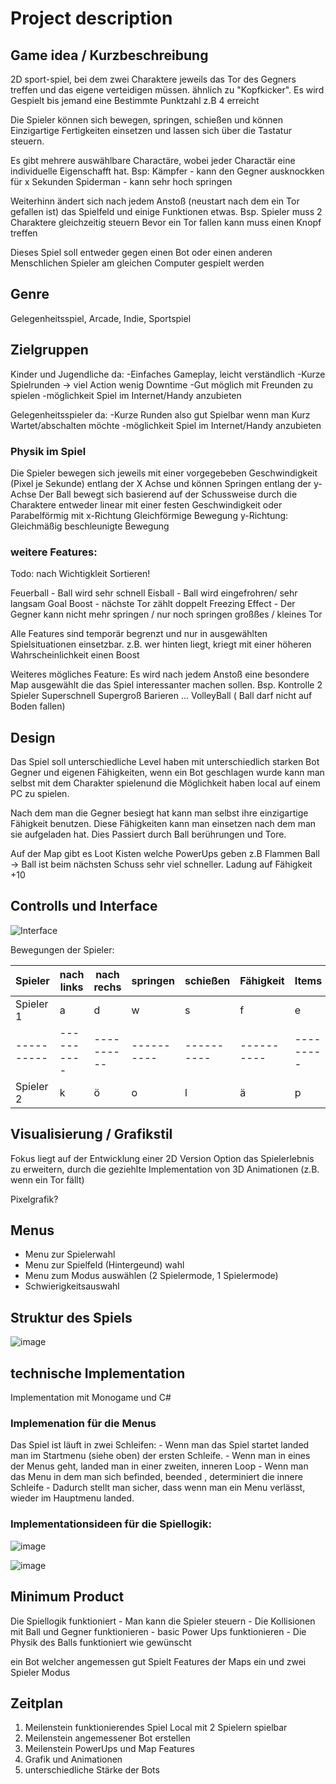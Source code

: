 # Project description #

## Game idea / Kurzbeschreibung ## 

2D sport-spiel, bei dem zwei Charaktere jeweils das Tor des Gegners treffen und das eigene verteidigen müssen.
ähnlich zu "Kopfkicker". Es wird Gespielt bis jemand eine Bestimmte Punktzahl z.B 4 erreicht

Die Spieler können sich bewegen, springen, schießen und können Einzigartige Fertigkeiten einsetzen und lassen sich über die Tastatur steuern.


Es gibt mehrere auswählbare Charactäre, wobei jeder Charactär eine individuelle Eigenschafft hat.
    Bsp: 
    Kämpfer   - kann den Gegner ausknockken für x Sekunden
    Spiderman - kann sehr hoch springen

Weiterhinn ändert sich nach jedem Anstoß (neustart nach dem ein Tor gefallen ist) das Spielfeld und einige Funktionen etwas.
    Bsp.
    Spieler muss 2 Charaktere gleichzeitig steuern
    Bevor ein Tor fallen kann muss einen Knopf treffen

Dieses Spiel soll entweder gegen einen Bot oder einen anderen Menschlichen Spieler am gleichen Computer gespielt werden

## Genre ##

Gelegenheitsspiel, Arcade, Indie, Sportspiel

## Zielgruppen ##

Kinder und Jugendliche da: 	 -Einfaches Gameplay, leicht verständlich
                    	     -Kurze Spielrunden -> viel Action wenig Downtime
						  	 -Gut möglich mit Freunden zu spielen 
							 -möglichkeit Spiel im Internet/Handy anzubieten
		
Gelegenheitsspieler da: 	 -Kurze Runden also gut Spielbar wenn man Kurz Wartet/abschalten möchte 
		  					 -möglichkeit Spiel im Internet/Handy anzubieten

		
### Physik im Spiel ###

Die Spieler bewegen sich jeweils mit einer vorgegebeben Geschwindigkeit (Pixel je Sekunde) entlang der X Achse und können Springen entlang der y-Achse
Der Ball bewegt sich basierend auf der Schussweise durch die Charaktere entweder linear mit einer festen Geschwindigkeit oder Parabelförmig mit
     x-Richtung    Gleichförmige Bewegung
     y-Richtung:   Gleichmäßig beschleunigte Bewegung 
    



### weitere Features: ###

Todo: nach Wichtigkleit Sortieren!


Feuerball - Ball wird sehr schnell
Eisball   - Ball wird eingefrohren/ sehr langsam
Goal Boost - nächste Tor zählt doppelt
Freezing Effect - Der Gegner kann nicht mehr springen / nur noch springen 
großßes / kleines Tor

Alle Features sind temporär begrenzt und nur in ausgewählten Spielsituationen einsetzbar.
z.B. wer hinten liegt, kriegt mit einer höheren Wahrscheinlichkeit einen Boost

Weiteres mögliches Feature:
Es wird nach jedem Anstoß eine besondere Map ausgewählt die das Spiel interessanter machen sollen.
    Bsp.
    Kontrolle 2 Spieler 
    Superschnell
    Supergroß
    Barieren ...
    VolleyBall ( Ball darf nicht auf Boden fallen)

## Design ##

Das Spiel soll unterschiedliche Level haben mit unterschiedlich starken Bot Gegner und eigenen Fähigkeiten, wenn ein Bot geschlagen wurde kann man selbst mit dem Charakter spielenund die Möglichkeit haben local auf einem PC zu spielen.

Nach dem man die Gegner besiegt hat kann man selbst ihre einzigartige Fähigkeit benutzen. Diese Fähigkeiten kann man einsetzen nach dem man sie aufgeladen hat.
Dies Passiert durch Ball berührungen und Tore. 

Auf der Map gibt es Loot Kisten welche PowerUps geben 
    z.B 
    Flammen Ball -> Ball ist beim nächsten Schuss sehr viel schneller. 
    Ladung auf Fähigkeit +10

## Controlls und Interface ##

![Interface](https://github.com/user-attachments/assets/b76ff47c-d8aa-4eb1-a891-3f4a6d41b9b5)



Bewegungen der Spieler:

 Spieler    | nach links | nach rechs | springen | schießen  | Fähigkeit | Items
----------- |  --------  | ---------- | -------- | --------- | --------- | ---------          
Spieler 1   |      a     |  d         |    w     |  	s    |	  f	 | 	e
----------  | ---------- |----------  |----------|---------- |---------- | ---------
Spieler 2   |  k         |  ö         |   o      | l         |    ä	 |    p

## Visualisierung / Grafikstil ##

Fokus liegt auf der Entwicklung einer 2D Version
Option das Spielerlebnis zu erweitern, durch die geziehlte Implementation von 3D Animationen (z.B. wenn ein Tor fällt)

Pixelgrafik? 


## Menus ##
  - Menu zur Spielerwahl
  - Menu zur Spielfeld (Hintergeund) wahl
  - Menu zum Modus auswählen (2 Spielermode, 1 Spielermode)
  - Schwierigkeitsauswahl


## Struktur des Spiels ###


![image](https://github.com/user-attachments/assets/706e053d-5354-4cd1-9732-9eba8be530cb)




## technische Implementation ## 

Implementation mit Monogame und C#


### Implemenation für die Menus ###

Das Spiel ist läuft in zwei Schleifen:
    - Wenn man das Spiel startet landed man im Startmenu (siehe oben) der ersten Schleife.
    - Wenn man in eines der Menus geht, landed man in einer zweiten, inneren Loop
    - Wenn man das Menu in dem man sich befinded, beended , determiniert die innere Schleife
    - Dadurch stellt man sicher, dass wenn man ein Menu verlässt, wieder im Hauptmenu landed.


### Implementationsideen für die Spiellogik:
    
![image](https://github.com/user-attachments/assets/f8d2b5db-fb9d-4a6f-b9b8-94121a39d1eb)
    


![image](https://github.com/user-attachments/assets/a74c3a13-ab5f-43b5-a1a9-5325fe85c676)



## Minimum Product ##

Die Spiellogik funktioniert
    - Man kann die Spieler steuern
    - Die Kollisionen mit Ball und Gegner funktionieren
    - basic Power Ups funktionieren
    - Die Physik des Balls funktioniert wie gewünscht
    
ein Bot welcher angemessen gut Spielt 
Features der Maps
ein und zwei Spieler Modus



## Zeitplan ##

1. Meilenstein funktionierendes Spiel Local mit 2 Spielern spielbar
2. Meilenstein angemessener Bot erstellen
3. Meilenstein PowerUps und Map Features
4. Grafik und Animationen
5. unterschiedliche Stärke der Bots 
  


